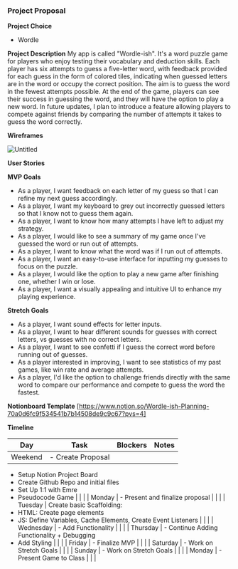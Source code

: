 ### **Project Proposal**

**Project Choice**

- Wordle

**Project Description**
My app is called "Wordle-ish". It's a word puzzle game for players who enjoy testing their vocabulary and deduction skills. Each player has six attempts to guess a five-letter word, with feedback provided for each guess in the form of colored tiles, indicating when guessed letters are in the word or occupy the correct position. The aim is to guess the word in the fewest attempts possible. At the end of the game, players can see their success in guessing the word, and they will have the option to play a new word. In future updates, I plan to introduce a feature allowing players to compete against friends by comparing the number of attempts it takes to guess the word correctly.

**Wireframes**

![Untitled](https://prod-files-secure.s3.us-west-2.amazonaws.com/358b3091-f0b2-4791-ba64-b19baebc45ce/7f68965f-1e68-4fb4-99f4-6dd399d2a417/Untitled.png)

**User Stories**

**MVP Goals**

- As a player, I want feedback on each letter of my guess so that I can refine my next guess accordingly.
- As a player, I want my keyboard to grey out incorrectly guessed letters so that I know not to guess them again.
- As a player, I want to know how many attempts I have left to adjust my strategy.
- As a player, I would like to see a summary of my game once I've guessed the word or run out of attempts.
- As a player, I want to know what the word was if I run out of attempts.
- As a player, I want an easy-to-use interface for inputting my guesses to focus on the puzzle.
- As a player, I would like the option to play a new game after finishing one, whether I win or lose.
- As a player, I want a visually appealing and intuitive UI to enhance my playing experience.

**Stretch Goals**

- As a player, I want sound effects for letter inputs.
- As a player, I want to hear different sounds for guesses with correct letters, vs guesses with no correct letters.
- As a player, I want to see confetti if I guess the correct word before running out of guesses.
- As a player interested in improving, I want to see statistics of my past games, like win rate and average attempts.
- As a player, I'd like the option to challenge friends directly with the same word to compare our performance and compete to guess the word the fastest.

**Notionboard Template**
[https://www.notion.so/Wordle-ish-Planning-70a0d6fc9f534541b7b14508de9c9c67?pvs=4]

**Timeline** 

| Day | Task | Blockers | Notes |
| --- | --- | --- | --- |
| Weekend | - Create Proposal
- Setup Notion Project Board
- Create Github Repo and initial files
- Set Up 1:1 with Emre
- Pseudocode Game |  |  |
| Monday | - Present and finalize proposal |  |  |
| Tuesday | Create basic Scaffolding:
- HTML: Create page elements 
- JS: Define Variables, Cache Elements, Create Event Listeners |  |  |
| Wednesday | - Add Functionality |  |  |
| Thursday | - Continue Adding Functionality + Debugging
- Add Styling |  |  |
| Friday | - Finalize MVP |  |  |
| Saturday | - Work on Stretch Goals |  |  |
| Sunday | - Work on Stretch Goals |  |  |
| Monday | - Present Game to Class |  |  |